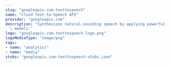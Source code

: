 ```yaml
---
slug: "googleapis-com-texttospeech"
name: "Cloud Text-to-Speech API"
provider: "googleapis.com"
description: "Synthesizes natural-sounding speech by applying powerful neural network\
  \ models."
logo: "googleapis.com-texttospeech-logo.png"
logoMediaType: "image/png"
tags:
- name: "analytics"
- name: "media"
stubs: "googleapis.com-texttospeech-stubs.json"
---
```

